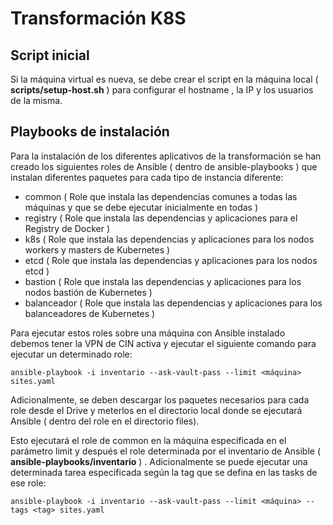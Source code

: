 # Transformación K8S

## Script inicial

Si la máquina virtual es nueva, se debe crear el script en la máquina local ( **scripts/setup-host.sh** ) para configurar el hostname , la IP y los usuarios de la misma.


## Playbooks de instalación

Para la instalación de los diferentes aplicativos de la transformación se han creado los siguientes roles de Ansible ( dentro de ansible-playbooks ) que instalan diferentes paquetes para cada tipo de instancia diferente:

- common ( Role que instala las dependencias comunes a todas las máquinas y que se debe ejecutar inicialmente en todas )
- registry ( Role que instala las dependencias y aplicaciones para el Registry de Docker )
- k8s (  Role que instala las dependencias  y aplicaciones para los nodos workers y masters de Kubernetes )
- etcd (  Role que instala las dependencias  y aplicaciones para los nodos etcd )
- bastion ( Role que instala las dependencias  y aplicaciones para los nodos bastión de Kubernetes )
- balanceador ( Role que instala las dependencias  y aplicaciones para los balanceadores de Kubernetes )

Para ejecutar estos roles sobre una máquina con Ansible instalado debemos tener la VPN de CIN activa y ejecutar el siguiente comando para ejecutar un determinado role:

```shell
ansible-playbook -i inventario --ask-vault-pass --limit <máquina> sites.yaml
```

Adicionalmente, se deben descargar los paquetes necesarios para cada role desde el Drive y meterlos en el directorio local donde se ejecutará Ansible ( dentro del role en el directorio files).

Esto ejecutará el role de common en la máquina específicada en el parámetro limit y después el role determinada por el inventario de Ansible ( **ansible-playbooks/inventario** ) .
Adicionalmente se puede ejecutar una determinada tarea especificada según la tag que se defina en las tasks de ese role:

```shell
ansible-playbook -i inventario --ask-vault-pass --limit <máquina> --tags <tag> sites.yaml
```
